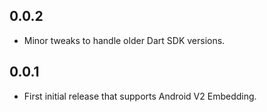 ## 0.0.2

* Minor tweaks to handle older Dart SDK versions.

## 0.0.1

* First initial release that supports Android V2 Embedding.
